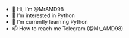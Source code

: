 - 👋 Hi, I’m @MrAMD98
- 👀 I’m interested in Python
- 🌱 I’m currently learning Python
- 📫 How to reach me Telegram (@Mr_AMD98)

<!---
MrAMD98/MrAMD98 is a ✨ special ✨ repository because its `README.md` (this file) appears on your GitHub profile.
You can click the Preview link to take a look at your changes.
--->

